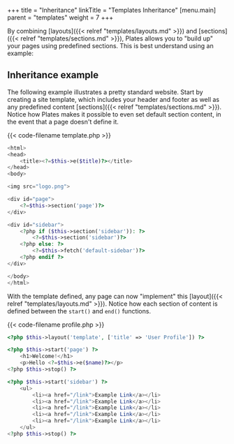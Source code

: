 +++
title = "Inheritance"
linkTitle = "Templates Inheritance"
[menu.main]
parent = "templates"
weight = 7
+++

By combining [layouts]({{< relref "templates/layouts.md" >}}) and [sections]({{< relref "templates/sections.md" >}}), Plates allows you to "build up" your pages using predefined sections. This is best understand using an example:

## Inheritance example

The following example illustrates a pretty standard website. Start by creating a site template, which includes your header and footer as well as any predefined content [sections]({{< relref "templates/sections.md" >}}). Notice how Plates makes it possible to even set default section content, in the event that a page doesn't define it.

{{< code-filename template.php >}}

```php
<html>
<head>
    <title><?=$this->e($title)?></title>
</head>
<body>

<img src="logo.png">

<div id="page">
    <?=$this->section('page')?>
</div>

<div id="sidebar">
    <?php if ($this->section('sidebar')): ?>
        <?=$this->section('sidebar')?>
    <?php else: ?>
        <?=$this->fetch('default-sidebar')?>
    <?php endif ?>
</div>

</body>
</html>
```

With the template defined, any page can now "implement" this [layout]({{< relref "templates/layouts.md" >}}). Notice how each section of content is defined between the `start()` and `end()` functions.

{{< code-filename profile.php >}}

```php
<?php $this->layout('template', ['title' => 'User Profile']) ?>

<?php $this->start('page') ?>
    <h1>Welcome!</h1>
    <p>Hello <?=$this->e($name)?></p>
<?php $this->stop() ?>

<?php $this->start('sidebar') ?>
    <ul>
        <li><a href="/link">Example Link</a></li>
        <li><a href="/link">Example Link</a></li>
        <li><a href="/link">Example Link</a></li>
        <li><a href="/link">Example Link</a></li>
        <li><a href="/link">Example Link</a></li>
    </ul>
<?php $this->stop() ?>
```
